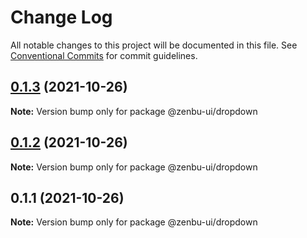 # Change Log

All notable changes to this project will be documented in this file.
See [Conventional Commits](https://conventionalcommits.org) for commit guidelines.

## [0.1.3](https://github.com/KodepandaID/zenbu-ui/compare/@zenbu-ui/dropdown@0.1.2...@zenbu-ui/dropdown@0.1.3) (2021-10-26)

**Note:** Version bump only for package @zenbu-ui/dropdown





## [0.1.2](https://github.com/KodepandaID/zenbu-ui/compare/@zenbu-ui/dropdown@0.1.1...@zenbu-ui/dropdown@0.1.2) (2021-10-26)

**Note:** Version bump only for package @zenbu-ui/dropdown





## 0.1.1 (2021-10-26)

**Note:** Version bump only for package @zenbu-ui/dropdown
